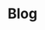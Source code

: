 ---
title: "Blog"
layout: categories
permalink: /categories/
author_profile: true
sidebar_main: ture
---